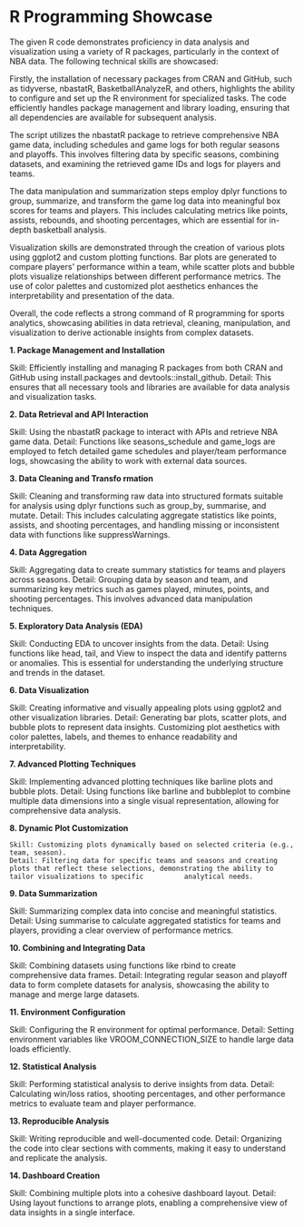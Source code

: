 # R Programming Showcase

The given R code demonstrates proficiency in data analysis and visualization using a variety of R packages, particularly in the context of NBA data. The following technical skills are showcased:

  Firstly, the installation of necessary packages from CRAN and GitHub, such as tidyverse, nbastatR, BasketballAnalyzeR, and others, highlights the ability to configure and set up the R environment for specialized tasks. The code efficiently handles package management and library loading, ensuring that all dependencies are available for subsequent analysis.
  
  The script utilizes the nbastatR package to retrieve comprehensive NBA game data, including schedules and game logs for both regular seasons and playoffs. This involves filtering data by specific seasons, combining datasets, and examining the retrieved game IDs and logs for players and teams.
  
  The data manipulation and summarization steps employ dplyr functions to group, summarize, and transform the game log data into meaningful box scores for teams and players. This includes calculating metrics like points, assists, rebounds, and shooting percentages, which are essential for in-depth basketball analysis.
  
  Visualization skills are demonstrated through the creation of various plots using ggplot2 and custom plotting functions. Bar plots are generated to compare players' performance within a team, while scatter plots and bubble plots visualize relationships between different performance metrics. The use of color palettes and customized plot aesthetics enhances the interpretability and presentation of the data.
  
  Overall, the code reflects a strong command of R programming for sports analytics, showcasing abilities in data retrieval, cleaning, manipulation, and visualization to derive actionable insights from complex datasets.


**1. Package Management and Installation**

  Skill: Efficiently installing and managing R packages from both CRAN and GitHub using install.packages and devtools::install_github.
  Detail: This ensures that all necessary tools and libraries are available for data analysis and visualization tasks.
  
**2. Data Retrieval and API Interaction**

  Skill: Using the nbastatR package to interact with APIs and retrieve NBA game data.
  Detail: Functions like seasons_schedule and game_logs are employed to fetch detailed game schedules and player/team performance logs, showcasing the ability to work with     external data sources.
  
**3. Data Cleaning and Transfo
rmation**

  Skill: Cleaning and transforming raw data into structured formats suitable for analysis using dplyr functions such as group_by, summarise, and mutate.
  Detail: This includes calculating aggregate statistics like points, assists, and shooting percentages, and handling missing or inconsistent data with functions like suppressWarnings.
  
**4. Data Aggregation**

  Skill: Aggregating data to create summary statistics for teams and players across seasons.
  Detail: Grouping data by season and team, and summarizing key metrics such as games played, minutes, points, and shooting percentages. This involves advanced data              manipulation techniques.
  
**5. Exploratory Data Analysis (EDA)**

  Skill: Conducting EDA to uncover insights from the data.
  Detail: Using functions like head, tail, and View to inspect the data and identify patterns or anomalies. This is essential for understanding the underlying structure and     trends in the dataset.
  
**6. Data Visualization**

  Skill: Creating informative and visually appealing plots using ggplot2 and other visualization libraries.
  Detail: Generating bar plots, scatter plots, and bubble plots to represent data insights. Customizing plot aesthetics with color palettes, labels, and themes to enhance       readability and interpretability.
  
**7. Advanced Plotting Techniques**

  Skill: Implementing advanced plotting techniques like barline plots and bubble plots.
  Detail: Using functions like barline and bubbleplot to combine multiple data dimensions into a single visual representation, allowing for comprehensive data analysis.

**8. Dynamic Plot Customization**

    Skill: Customizing plots dynamically based on selected criteria (e.g., team, season).
    Detail: Filtering data for specific teams and seasons and creating plots that reflect these selections, demonstrating the ability to tailor visualizations to specific          analytical needs.
    
**9. Data Summarization**

  Skill: Summarizing complex data into concise and meaningful statistics.
  Detail: Using summarise to calculate aggregated statistics for teams and players, providing a clear overview of performance metrics.
  
**10. Combining and Integrating Data**

  Skill: Combining datasets using functions like rbind to create comprehensive data frames.
  Detail: Integrating regular season and playoff data to form complete datasets for analysis, showcasing the ability to manage and merge large datasets.
  
**11. Environment Configuration**

  Skill: Configuring the R environment for optimal performance.
  Detail: Setting environment variables like VROOM_CONNECTION_SIZE to handle large data loads efficiently.
  
**12. Statistical Analysis**

  Skill: Performing statistical analysis to derive insights from data.
  Detail: Calculating win/loss ratios, shooting percentages, and other performance metrics to evaluate team and player performance.
  
**13. Reproducible Analysis**

  Skill: Writing reproducible and well-documented code.
  Detail: Organizing the code into clear sections with comments, making it easy to understand and replicate the analysis.
  
**14. Dashboard Creation**

  Skill: Combining multiple plots into a cohesive dashboard layout.
  Detail: Using layout functions to arrange plots, enabling a comprehensive view of data insights in a single interface.
